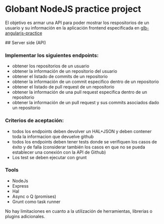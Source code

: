 # Globant NodeJS practice project

El objetivo es armar una API para poder mostrar los respositorios de un usuario y su información en la aplicación frontend especificada en [glb-angularjs-practice](https://github.com/lfantone/glb-angularjs-practice)

## Server side (API)

### Implementar los siguientes endpoints:
* obtener los repositorios de un usuario
* obtener la información de un repositorio del usuario
* obtener el listado de commits de un repositorio
* obtener la información de un commit especifico dentro de un repositorio
* obtener el listado de pull request de un repositorio
* obtener la información de una pull request especifica dentro de un repositorio
* obtener la información de un pull request y sus commits asociados dado un repositorio

### Criterios de aceptación:
* todos los endpoints deben devolver un HAL+JSON y deben contener toda la informacion que devuelve github
* todos los endpoints deben tener tests donde se verifiquen los casos de éxito y de falla (considerar también los casos en que no se pueda establecer una conexión con la API de Github)
* Los test se deben ejecutar con grunt

### Tools
* NodeJs
* Express
* Hal
* Async o Q (promises)
* Grunt como task runner

No hay limitaciones en cuanto a la utilización de herramientas, librerias o plugins adicionales.
